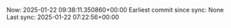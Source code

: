 Now: 2025-01-22 09:38:11.350860+00:00 Earliest commit since sync: None Last sync: 2025-01-22 07:22:56+00:00
